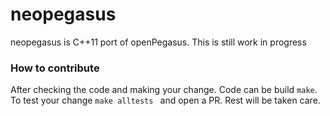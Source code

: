 # neopegasus
neopegasus is C++11 port of openPegasus. This is still work in progress

### How to contribute
After checking the code and making your change. Code can be build ``` make ```. To test your change ```make alltests ```
and open a PR. Rest will be taken care.
